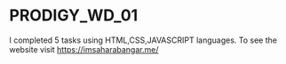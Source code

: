 # PRODIGY_WD_01
I completed 5 tasks using HTML,CSS,JAVASCRIPT languages. To see the website visit https://imsaharabangar.me/
